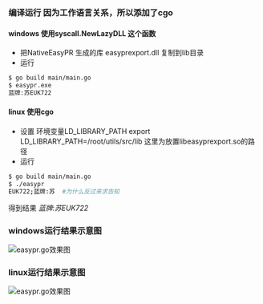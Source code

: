 ### 编译运行 因为工作语言关系，所以添加了cgo 
#### windows 使用syscall.NewLazyDLL 这个函数
- 把NativeEasyPR 生成的库 easyprexport.dll 复制到lib目录
- 运行 
```bash
$ go build main/main.go
$ easypr.exe
蓝牌:苏EUK722
```

#### linux  使用cgo
- 设置 环境变量LD_LIBRARY_PATH  export LD_LIBRARY_PATH=/root/utils/src/lib 这里为放置libeasyprexport.so的路径
- 运行
```bash
$ go build main/main.go
$ ./easypr
EUK722;蓝牌:苏  #为什么反过来求告知
```

得到结果 *蓝牌:苏EUK722*

### windows运行结果示意图
![easypr.go效果图](shows.png)

### linux运行结果示意图
![easypr.go效果图](linuxshow.png)